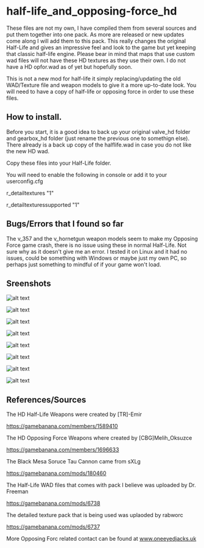 # half-life_and_opposing-force_hd
 
These files are not my own, I have compiled them from several sources and put them together into one pack. As more are released or new updates come along I will add them to this pack. This really changes the original Half-Life and gives an impressive feel and look to the game but yet keeping that classic half-life engine. Please bear in mind that maps that use custom wad files will not have these HD textures as they use their own. I do not have a HD opfor.wad as of yet but hopefully soon.

This is not a new mod for half-life it simply replacing/updating the old WAD/Texture file and weapon models to give it a more up-to-date look. You will need to have a copy of half-life or opposing force in order to use these files.


How to install.
-------------------------------------------------------------------------------------------------------------------------
Before you start, it is a good idea to back up your original valve_hd folder and gearbox_hd folder (just rename the previous one to somethign else). There already is a back up copy of the halflife.wad in case you do not like the new HD wad.

Copy these files into your Half-Life folder.

You will need to enable the following in console or add it to your userconfig.cfg

r_detailtextures "1"

r_detailtexturessupported "1"


Bugs/Errors that I found so far
-------------------------------------------------------------------------------------------------------------------------
The v_357 and the v_hornetgun weapon models seem to make my Opposing Force game crash, there is no issue using these in normal Half-Life. Not sure why as it doesn't give me an error. I tested it on Linux and it had no issues, could be something with Windows or maybe just my own PC, so perhaps just something to mindful of if your game won't load.

Sreenshots
-------------------------------------------------------------------------------------------------------------------------
![alt text](https://oneeyedjacks.uk/images/hdop46.jpg)

![alt text](https://oneeyedjacks.uk/images/hdop45.jpg)

![alt text](https://oneeyedjacks.uk/images/hdop44.jpg)

![alt text](https://oneeyedjacks.uk/images/hdop42.jpg)

![alt text](https://oneeyedjacks.uk/images/hdop41.jpg)

![alt text](https://oneeyedjacks.uk/images/hdhl3.jpg)

![alt text](https://oneeyedjacks.uk/images/hdhl1.jpg)

![alt text](https://oneeyedjacks.uk/images/hdhl2.jpg)

References/Sources
-------------------------------------------------------------------------------------------------------------------------

The HD Half-Life Weapons were created by [TR]-Emir

https://gamebanana.com/members/1589410

The HD Opposing Force Weapons where created by [CBG]Melih_Oksuzce 

https://gamebanana.com/members/1696633

The Black Mesa Soruce Tau Cannon came from sXLg

https://gamebanana.com/mods/180460

The Half-Life WAD files that comes with pack I believe was uploaded by Dr. Freeman

https://gamebanana.com/mods/6738

The detailed texture pack that is being used was uplaoded by rabworc

https://gamebanana.com/mods/6737

More Opposing Forc related contact can be found at www.oneeyedjacks.uk
